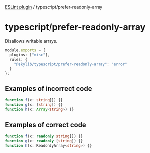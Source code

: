 [ESLint plugin](https://ilyub.github.io/eslint-plugin/) / typescript/prefer-readonly-array

# typescript/prefer-readonly-array

Disallows writable arrays.

```ts
module.exports = {
  plugins: ["misc"],
  rules: {
    "@skylib/typescript/prefer-readonly-array": "error"
  }
};
```

## Examples of incorrect code

```ts
function f(x: string[]) {}
function g(x: [string]) {}
function h(x: Array<string>) {}
```

## Examples of correct code

```ts
function f(x: readonly string[]) {}
function g(x: readonly [string]) {}
function h(x: ReadonlyArray<string>) {}
```